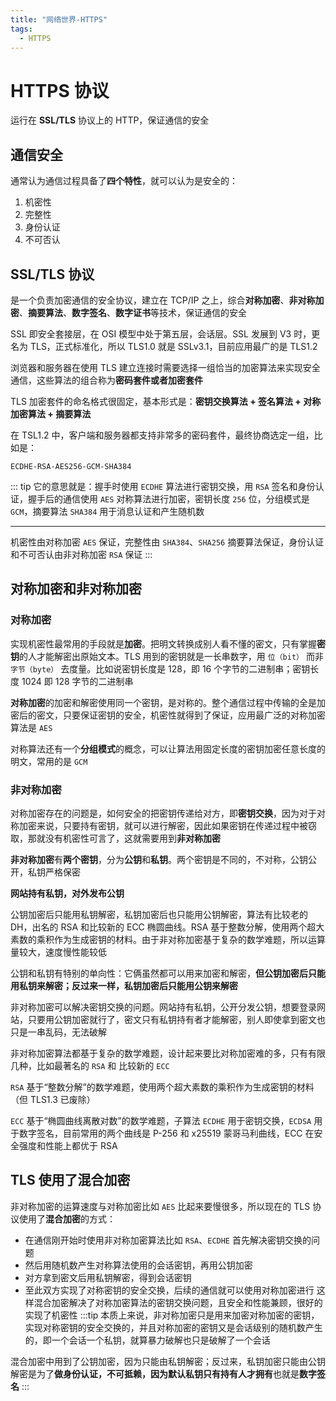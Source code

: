 ```yaml
---
title: "网络世界-HTTPS"
tags:
  - HTTPS
---
```


# HTTPS 协议

运行在 **SSL/TLS** 协议上的 HTTP，保证通信的安全

## 通信安全

通常认为通信过程具备了**四个特性**，就可以认为是安全的：

1. 机密性
2. 完整性
3. 身份认证
4. 不可否认

## SSL/TLS 协议

是一个负责加密通信的安全协议，建立在 TCP/IP 之上，综合**对称加密**、**非对称加密**、**摘要算法**、**数字签名**、**数字证书**等技术，保证通信的安全

SSL 即安全套接层，在 OSI 模型中处于第五层，会话层。SSL 发展到 V3 时，更名为 TLS，正式标准化，所以 TLS1.0 就是 SSLv3.1，目前应用最广的是 TLS1.2

浏览器和服务器在使用 TLS 建立连接时需要选择一组恰当的加密算法来实现安全通信，这些算法的组合称为**密码套件或者加密套件**

TLS 加密套件的命名格式很固定，基本形式是：**密钥交换算法 + 签名算法 + 对称加密算法 + 摘要算法**

在 TSL1.2 中，客户端和服务器都支持非常多的密码套件，最终协商选定一组，比如是：

```
ECDHE-RSA-AES256-GCM-SHA384
```

::: tip
它的意思就是：握手时使用 `ECDHE` 算法进行密钥交换，用 `RSA` 签名和身份认证，握手后的通信使用 `AES` 对称算法进行加密，密钥长度 `256` 位，分组模式是 `GCM`，摘要算法 `SHA384` 用于消息认证和产生随机数

---

机密性由对称加密 `AES` 保证，完整性由 `SHA384`、`SHA256` 摘要算法保证，身份认证和不可否认由非对称加密 `RSA` 保证
:::

## 对称加密和非对称加密

### 对称加密

实现机密性最常用的手段就是**加密**。把明文转换成别人看不懂的密文，只有掌握**密钥**的人才能解密出原始文本。TLS 用到的密钥就是一长串数字，用 `位（bit）` 而非 `字节（byte）` 去度量。比如说密钥长度是 128，即 16 个字节的二进制串；密钥长度 1024 即 128 字节的二进制串

**对称加密**的加密和解密使用同一个密钥，是对称的。整个通信过程中传输的全是加密后的密文，只要保证密钥的安全，机密性就得到了保证，应用最广泛的对称加密算法是 `AES`

对称算法还有一个**分组模式**的概念，可以让算法用固定长度的密钥加密任意长度的明文，常用的是 `GCM`

### 非对称加密

对称加密存在的问题是，如何安全的把密钥传递给对方，即**密钥交换**，因为对于对称加密来说，只要持有密钥，就可以进行解密，因此如果密钥在传递过程中被窃取，那就没有机密性可言了，这就需要用到**非对称加密**

**非对称加密**有**两个密钥**，分为**公钥**和**私钥**。两个密钥是不同的，不对称，公钥公开，私钥严格保密

**网站持有私钥，对外发布公钥**

公钥加密后只能用私钥解密，私钥加密后也只能用公钥解密，算法有比较老的 DH，出名的 RSA 和比较新的 ECC 椭圆曲线。RSA 基于整数分解，使用两个超大素数的乘积作为生成密钥的材料。由于非对称加密基于复杂的数学难题，所以运算量较大，速度慢性能较低

公钥和私钥有特别的单向性：它俩虽然都可以用来加密和解密，**但公钥加密后只能用私钥来解密；反过来一样，私钥加密后只能用公钥来解密**

非对称加密可以解决密钥交换的问题。网站持有私钥，公开分发公钥，想要登录网站，只要用公钥加密就行了，密文只有私钥持有者才能解密，别人即使拿到密文也只是一串乱码，无法破解

非对称加密算法都基于复杂的数学难题，设计起来要比对称加密难的多，只有有限几种，比如最著名的 `RSA` 和 比较新的 `ECC`

`RSA` 基于“整数分解”的数学难题，使用两个超大素数的乘积作为生成密钥的材料（但 TLS1.3 已废除）

`ECC` 基于“椭圆曲线离散对数”的数学难题，子算法 `ECDHE` 用于密钥交换，`ECDSA` 用于数字签名，目前常用的两个曲线是 P-256 和 x25519 蒙哥马利曲线，ECC 在安全强度和性能上都优于 RSA

## TLS 使用了混合加密

非对称加密的运算速度与对称加密比如 `AES` 比起来要慢很多，所以现在的 TLS 协议使用了**混合加密**的方式：

- 在通信刚开始时使用非对称加密算法比如 `RSA`、`ECDHE` 首先解决密钥交换的问题
- 然后用随机数产生对称算法使用的会话密钥，再用公钥加密
- 对方拿到密文后用私钥解密，得到会话密钥
- 至此双方实现了对称密钥的安全交换，后续的通信就可以使用对称加密进行
  这样混合加密解决了对称加密算法的密钥交换问题，且安全和性能兼顾，很好的实现了机密性
  :::tip
  本质上来说，非对称加密只是用来加密对称加密的密钥，实现对称密钥的安全交换的，并且对称加密的密钥又是会话级别的随机数产生的，即一个会话一个私钥，就算暴力破解也只是破解了一个会话

混合加密中用到了公钥加密，因为只能由私钥解密；反过来，私钥加密只能由公钥解密是为了**做身份认证，不可抵赖，因为默认私钥只有持有人才拥有**也就是**数字签名**
:::
